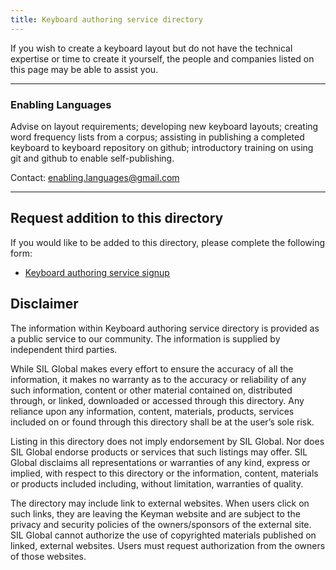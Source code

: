 ```yaml
---
title: Keyboard authoring service directory
---
```


If you wish to create a keyboard layout but do not have the technical expertise or time to create it yourself, the people and companies listed on this page
may be able to assist you.

---

### Enabling Languages

Advise on layout requirements; developing new keyboard layouts; creating word frequency lists from a corpus; assisting in publishing a completed keyboard to keyboard repository on github; introductory training on using git and github to enable self-publishing.

Contact: [enabling.languages@gmail.com](mailto:enabling.languages@gmail.com)

---

## Request addition to this directory

If you would like to be added to this directory, please complete the following form:

* [Keyboard authoring service signup](https://forms.gle/i7S1Yb5ck4nUr8mn6)

## Disclaimer

The information within Keyboard authoring service directory is provided as a
public service to our community. The information is supplied by independent
third parties.

While SIL Global makes every effort to ensure the accuracy of all the
information, it makes no warranty as to the accuracy or reliability of any such
information, content or other material contained on, distributed through, or
linked, downloaded or accessed through this directory. Any reliance upon any
information, content, materials, products, services included on or found through
this directory shall be at the user’s sole risk.

Listing in this directory does not imply endorsement by SIL Global. Nor does SIL
Global endorse products or services that such listings may offer. SIL Global
disclaims all representations or warranties of any kind, express or implied,
with respect to this directory or the information, content, materials or
products included including, without limitation, warranties of quality.

The directory may include link to external websites. When users click on such
links, they are leaving the Keyman website and are subject to the privacy and
security policies of the owners/sponsors of the external site. SIL Global cannot
authorize the use of copyrighted materials published on linked, external
websites. Users must request authorization from the owners of those websites.